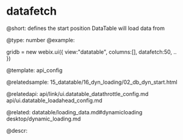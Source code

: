 datafetch
=============


@short:	defines the start position DataTable will load data from
	

@type: number
@example:

gridb = new webix.ui({
		view:"datatable",
		columns:[],
		datafetch:50,
		..		
})

@template:	api_config

	
@relatedsample:
	15_datatable/16_dyn_loading/02_db_dyn_start.html

@relatedapi:
	api/link/ui.datatable_datathrottle_config.md
	api/ui.datatable_loadahead_config.md

@related:
	datatable/loading_data.md#dynamicloading
    desktop/dynamic_loading.md

@descr:


